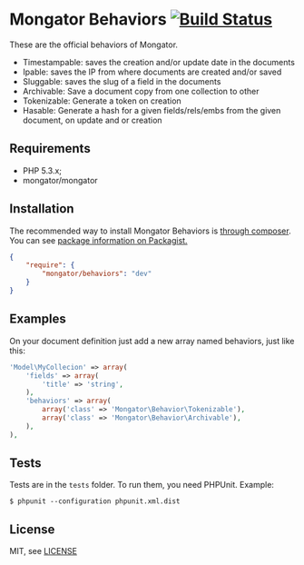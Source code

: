 Mongator Behaviors [![Build Status](https://travis-ci.org/yunait/mandango-behaviors.png?branch=master)](https://travis-ci.org/mongator/behaviors)
==============================

These are the official behaviors of Mongator.

- Timestampable: saves the creation and/or update date in the documents
- Ipable: saves the IP from where documents are created and/or saved
- Sluggable: saves the slug of a field in the documents
- Archivable: Save a document copy from one collection to other
- Tokenizable: Generate a token on creation
- Hasable: Generate a hash for a given fields/rels/embs from the given document, on update and or creation

Requirements
------------

* PHP 5.3.x;
* mongator/mongator


Installation
------------

The recommended way to install Mongator Behaviors is [through composer](http://getcomposer.org).
You can see [package information on Packagist.](https://packagist.org/packages/mongator/behaviors)

```JSON
{
    "require": {
        "mongator/behaviors": "dev"
    }
}
```


Examples
--------
On your document definition just add a new array named behaviors, just like this:

```php
'Model\MyCollecion' => array(
    'fields' => array(
        'title' => 'string',
    ),
    'behaviors' => array(
        array('class' => 'Mongator\Behavior\Tokenizable'),
        array('class' => 'Mongator\Behavior\Archivable'),
    ),
),
```

Tests
-----

Tests are in the `tests` folder.
To run them, you need PHPUnit.
Example:

    $ phpunit --configuration phpunit.xml.dist


License
-------

MIT, see [LICENSE](LICENSE)